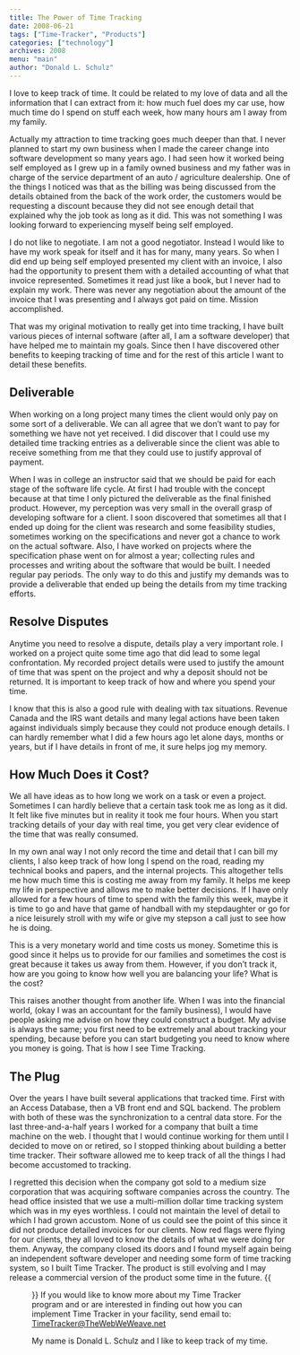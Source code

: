 ```yaml
---
title: The Power of Time Tracking
date: 2008-06-21
tags: ["Time-Tracker", "Products"]
categories: ["technology"]
archives: 2008
menu: "main"
author: "Donald L. Schulz"
---
```

I love to keep track of time.  It could be related to my love of data and all the information that I can extract from it: how much fuel does my car use, how much time do I spend on stuff each week, how many hours am I away from my family. 

Actually my attraction to time tracking goes much deeper than that.  I never planned to start my own business when I made the career change into software development so many years ago.  I had seen how it worked being self employed as I grew up in a family owned business and my father was in charge of the service department of an auto / agriculture dealership.  One of the things I noticed was that as the billing was being discussed from the details obtained from the back of the work order, the customers would be requesting a discount because they did not see enough detail that explained why the job took as long as it did.  This was not something I was looking forward to experiencing myself being self employed. 

I do not like to negotiate.  I am not a good negotiator.  Instead I would like to have my work speak for itself and it has for many, many years.  So when I did end up being self employed presented my client with an invoice, I also had the opportunity to present them with a detailed accounting of what that invoice represented.  Sometimes it read just like a book, but I never had to explain my work.  There was never any negotiation about the amount of the invoice that I was presenting and I always got paid on time.  Mission accomplished. 

That was my original motivation to really get into time tracking, I have built various pieces of internal software (after all, I am a software developer) that have helped me to maintain my goals.  Since then I have discovered other benefits to keeping tracking of time and for the rest of this article I want to detail these benefits. 
## Deliverable
When working on a long project many times the client would only pay on some sort of a deliverable.  We can all agree that we don’t want to pay for something we have not yet received.  I did discover that I could use my detailed time tracking entries as a deliverable since the client was able to receive something from me that they could use to justify approval of payment. 

When I was in college an instructor said that we should be paid for each stage of the software life cycle.  At first I had trouble with the concept because at that time I only pictured the deliverable as the final finished product.  However, my perception was very small in the overall grasp of developing software for a client.  I soon discovered that sometimes all that I ended up doing for the client was research and some feasibility studies, sometimes working on the specifications and never got a chance to work on the actual software.  Also, I have worked on projects where the specification phase went on for almost a year; collecting rules and processes and writing about the software that would be built.  I needed regular pay periods.  The only way to do this and justify my demands was to provide a deliverable that ended up being the details from my time tracking efforts. 
## Resolve Disputes 
Anytime you need to resolve a dispute, details play a very important role.  I worked on a project quite some time ago that did lead to some legal confrontation.  My recorded project details were used to justify the amount of time that was spent on the project and why a deposit should not be returned.  It is important to keep track of how and where you spend your time. 

I know that this is also a good rule with dealing with tax situations.  Revenue Canada and the IRS want details and many legal actions have been taken against individuals simply because they could not produce enough details.  I can hardly remember what I did a few hours ago let alone days, months or years, but if I have details in front of me, it sure helps jog my memory. 
## How Much Does it Cost? 
We all have ideas as to how long we work on a task or even a project.  Sometimes I can hardly believe that a certain task took me as long as it did.  It felt like five minutes but in reality it took me four hours.  When you start tracking details of your day with real time, you get very clear evidence of the time that was really consumed. 

In my own anal way I not only record the time and detail that I can bill my clients, I also keep track of how long I spend on the road, reading my technical books and papers, and the internal projects.  This altogether tells me how much time this is costing me away from my family.  It helps me keep my life in perspective and allows me to make better decisions.  If I have only allowed for a few hours of time to spend with the family this week, maybe it is time to go and have that game of handball with my stepdaughter or go for a nice leisurely stroll with my wife or give my stepson a call just to see how he is doing. 

This is a very monetary world and time costs us money.  Sometime this is good since it helps us to provide for our families and sometimes the cost is great because it takes us away from them.  However, if you don’t track it, how are you going to know how well you are balancing your life?  What is the cost? 

This raises another thought from another life. When I was into the financial world, (okay I was an accountant for the family business), I would have people asking me advise on how they could construct a budget.  My advise is always the same; you first need to be extremely anal about tracking your spending, because before you can start budgeting you need to know where you money is going.  That is how I see Time Tracking. 
## The Plug 
Over the years I have built several applications that tracked time.  First with an Access Database, then a VB front end and SQL backend.  The problem with both of these was the synchronization to a central data store.  For the last three-and-a-half years I worked for a company that built a time machine on the web.  I thought that I would continue working for them until I decided to move on or retired, so I stopped thinking about building a better time tracker.  Their software allowed me to keep track of all the things I had become accustomed to tracking. 

I regretted this decision when the company got sold to a medium size corporation that was acquiring software companies across the country.  The head office insisted that we use a multi-million dollar time tracking system which was in my eyes worthless.  I could not maintain the level of detail to which I had grown accustom.  None of us could see the point of this since it did not produce detailed invoices for our clients.  Now red flags were flying for our clients, they all loved to know the details of what we were doing for them.  Anyway, the company closed its doors and I found myself again being an independent software developer and needing some form of time tracking system, so I built Time Tracker.  The product is still evolving and I may release a commercial version of the product some time in the future. 
{{<figure src="/images/image.jpg" alt="Time I spent away from my family in September">}}
If you would like to know more about my Time Tracker program and or are interested in finding out how you can implement Time Tracker in your facility, send email to: [TimeTracker@TheWebWeWeave.net](mailto:TimeTracker@TheWebWeWeave.net) 

My name is Donald L. Schulz and I like to keep track of my time. 

